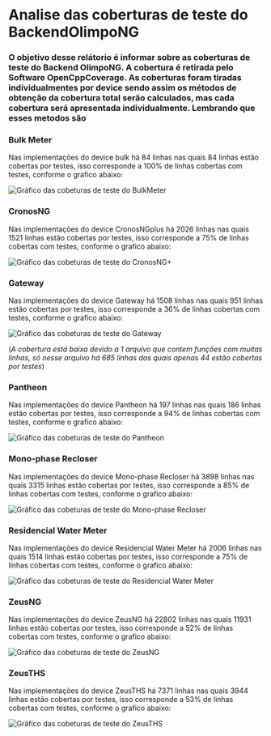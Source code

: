 # Analise das coberturas de teste do BackendOlimpoNG

### O objetivo desse relátorio é informar sobre as coberturas de teste do Backend OlimpoNG. A cobertura é retirada pelo Software OpenCppCoverage. As coberturas foram tiradas individualmentes por device sendo assim os métodos de obtenção da cobertura total serão calculados, mas cada cobertura será apresentada individualmente. Lembrando que esses metodos são 

### Bulk Meter
Nas implementações do device bulk há 84 linhas nas quais 84 linhas estão cobertas por testes, isso corresponde a 100% de linhas cobertas com testes, conforme o grafico abaixo:

![Gráfico das cobeturas de teste do BulkMeter](https://github.com/RaulSouza27/CoverageTestesBackendOlimpoNG/blob/main/Images/Bulkmeter.png)

### CronosNG
Nas implementações do device CronosNGplus há 2026 linhas nas quais 1521 linhas estão cobertas por testes, isso corresponde a 75% de linhas cobertas com testes, conforme o grafico abaixo:

![Gráfico das cobeturas de teste do CronosNG+](https://github.com/RaulSouza27/CoverageTestesBackendOlimpoNG/blob/main/Images/CronosNGmeter.png)

### Gateway
Nas implementações do device Gateway há 1508 linhas nas quais 951 linhas estão cobertas por testes, isso corresponde a 36% de linhas cobertas com testes, conforme o grafico abaixo:

![Gráfico das cobeturas de teste do Gateway](https://github.com/RaulSouza27/CoverageTestesBackendOlimpoNG/blob/main/Images/Gateway.png)

(_A cobertura está baixa devido a 1 arquivo que contem funções com muitas linhas, só nesse arquivo há 685 linhas das quais apenas 44 estão cobertas por testes_)

### Pantheon
Nas implementações do device Pantheon há 197 linhas nas quais 186 linhas estão cobertas por testes, isso corresponde a 94% de linhas cobertas com testes, conforme o grafico abaixo:

![Gráfico das cobeturas de teste do Pantheon](https://github.com/RaulSouza27/CoverageTestesBackendOlimpoNG/blob/main/Images/Pantheon.png)

### Mono-phase Recloser
Nas implementações do device Mono-phase Recloser há 3898 linhas nas quais 3315 linhas estão cobertas por testes, isso corresponde a 85% de linhas cobertas com testes, conforme o grafico abaixo:

![Gráfico das cobeturas de teste do Mono-phase Recloser](https://github.com/RaulSouza27/CoverageTestesBackendOlimpoNG/blob/main/Images/Recloser.png)

### Residencial Water Meter
Nas implementações do device Residencial Water Meter há 2006 linhas nas quais 1514 linhas estão cobertas por testes, isso corresponde a 75% de linhas cobertas com testes, conforme o grafico abaixo:

![Gráfico das cobeturas de teste do Residencial Water Meter](https://github.com/RaulSouza27/CoverageTestesBackendOlimpoNG/blob/main/Images/watermeter.png)

### ZeusNG
Nas implementações do device ZeusNG há 22802 linhas nas quais 11931 linhas estão cobertas por testes, isso corresponde a 52% de linhas cobertas com testes, conforme o grafico abaixo:

![Gráfico das cobeturas de teste do ZeusNG](https://github.com/RaulSouza27/CoverageTestesBackendOlimpoNG/blob/main/Images/ZeusNG.png)

### ZeusTHS
Nas implementações do device ZeusTHS há 7371 linhas nas quais 3944 linhas estão cobertas por testes, isso corresponde a 53% de linhas cobertas com testes, conforme o grafico abaixo:

![Gráfico das cobeturas de teste do ZeusTHS](https://github.com/RaulSouza27/CoverageTestesBackendOlimpoNG/blob/main/Images/ZeusTHS.png)